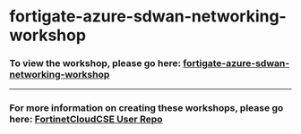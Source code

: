 <h1>fortigate-azure-sdwan-networking-workshop</h1><h3>To view the workshop, please go here: <a href="https://fortinetcloudcse.github.io/fortigate-azure-sdwan-networking-workshop/">fortigate-azure-sdwan-networking-workshop</a></h3><hr><h3>For more information on creating these workshops, please go here: <a href="https://fortinetcloudcse.github.io/UserRepo/">FortinetCloudCSE User Repo</a></h3>